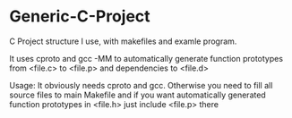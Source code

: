 # Generic-C-Project
C Project structure I use, with makefiles and examle program.

It uses cproto and gcc -MM to automatically generate function prototypes from <file.c> to <file.p> and dependencies to <file.d>

Usage: It obviously needs cproto and gcc. Otherwise you need to fill all source files to main Makefile and if you want
automatically generated function prototypes in <file.h> just include <file.p> there
